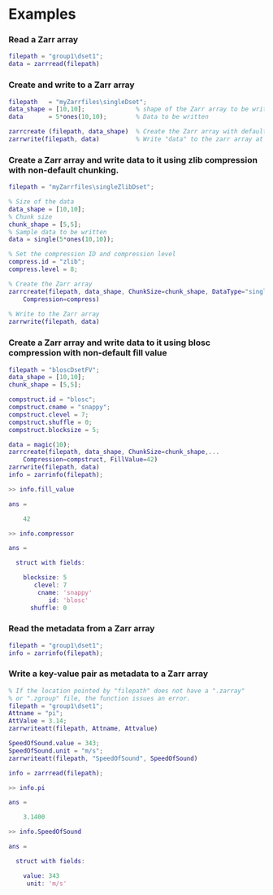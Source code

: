 # Examples

### Read a Zarr array
``` MATLAB
filepath = "group1\dset1";
data = zarrread(filepath)
```

### Create and write to a Zarr array
``` MATLAB
filepath   = "myZarrfiles\singleDset";
data_shape = [10,10];              % shape of the Zarr array to be written
data       = 5*ones(10,10);        % Data to be written

zarrcreate (filepath, data_shape)  % Create the Zarr array with default attributes
zarrwrite(filepath, data)          % Write "data" to the zarr array at "filepath" as a double array (default)
```

### Create a Zarr array and write data to it using zlib compression with non-default chunking.
``` MATLAB
filepath = "myZarrfiles\singleZlibDset";

% Size of the data
data_shape = [10,10];
% Chunk size
chunk_shape = [5,5];
% Sample data to be written
data = single(5*ones(10,10));

% Set the compression ID and compression level
compress.id = "zlib";
compress.level = 8;

% Create the Zarr array
zarrcreate(filepath, data_shape, ChunkSize=chunk_shape, DataType="single", ...
	Compression=compress)
	
% Write to the Zarr array
zarrwrite(filepath, data)
```


### Create a Zarr array and write data to it using blosc compression with non-default fill value
``` MATLAB
filepath = "bloscDsetFV";
data_shape = [10,10];
chunk_shape = [5,5];

compstruct.id = "blosc";
compstruct.cname = "snappy";
compstruct.clevel = 7;
compstruct.shuffle = 0;
compstruct.blocksize = 5;

data = magic(10);
zarrcreate(filepath, data_shape, ChunkSize=chunk_shape,...
    Compression=compstruct, FillValue=42)
zarrwrite(filepath, data)
info = zarrinfo(filepath);

>> info.fill_value

ans =

    42

>> info.compressor

ans = 

  struct with fields:

    blocksize: 5
       clevel: 7
        cname: 'snappy'
           id: 'blosc'
      shuffle: 0
```


### Read the metadata from a Zarr array
``` MATLAB
filepath = "group1\dset1";
info = zarrinfo(filepath);
```


### Write a key-value pair as metadata to a Zarr array
``` MATLAB
% If the location pointed by "filepath" does not have a ".zarray"
% or ".zgroup" file, the function issues an error.
filepath = "group1\dset1"; 
Attname = "pi";
AttValue = 3.14;
zarrwriteatt(filepath, Attname, Attvalue)

SpeedOfSound.value = 343;
SpeedOfSound.unit = "m/s";
zarrwriteatt(filepath, "SpeedOfSound", SpeedOfSound)

info = zarrread(filepath);

>> info.pi

ans =

    3.1400

>> info.SpeedOfSound

ans = 

  struct with fields:

    value: 343
     unit: 'm/s'
```

